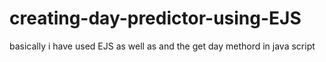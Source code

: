 # creating-day-predictor-using-EJS
basically i have used EJS as well as and the get day methord in java script
